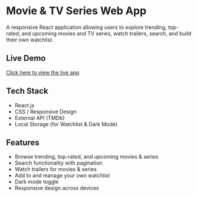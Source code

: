# Movie & TV Series Web App

A responsive React application allowing users to explore trending, top-rated, and upcoming movies and TV series, watch trailers, search, and build their own watchlist.

## Live Demo
[Click here to view the live app](https://movieapp-six-pi.vercel.app/)

## Tech Stack
- React.js
- CSS / Responsive Design
- External API (TMDb)
- Local Storage (for Watchlist & Dark Mode)

## Features
- Browse trending, top-rated, and upcoming movies & series  
- Search functionality with pagination  
- Watch trailers for movies & series  
- Add to and manage your own watchlist  
- Dark mode toggle  
- Responsive design across devices



 
 
